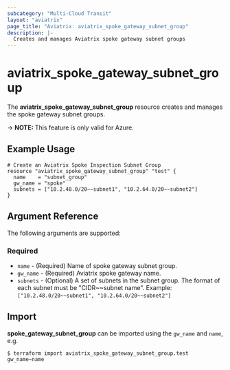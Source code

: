 ```yaml
---
subcategory: "Multi-Cloud Transit"
layout: "aviatrix"
page_title: "Aviatrix: aviatrix_spoke_gateway_subnet_group"
description: |-
  Creates and manages Aviatrix spoke gateway subnet groups
---
```


# aviatrix_spoke_gateway_subnet_group

The **aviatrix_spoke_gateway_subnet_group** resource creates and manages the spoke gateway subnet groups.

-> **NOTE:** This feature is only valid for Azure.

## Example Usage

```hcl
# Create an Aviatrix Spoke Inspection Subnet Group
resource "aviatrix_spoke_gateway_subnet_group" "test" {
  name    = "subnet_group"
  gw_name = "spoke"
  subnets = ["10.2.48.0/20~~subnet1", "10.2.64.0/20~~subnet2"]
}
```

## Argument Reference

The following arguments are supported:

### Required
* `name` - (Required) Name of spoke gateway subnet group.
* `gw_name` - (Required) Aviatrix spoke gateway name.
* `subnets` - (Optional) A set of subnets in the subnet group. The format of each subnet must be "CIDR~~subnet name". Example: `["10.2.48.0/20~~subnet1", "10.2.64.0/20~~subnet2"]`

## Import

**spoke_gateway_subnet_group** can be imported using the `gw_name` and `name`, e.g.

```
$ terraform import aviatrix_spoke_gateway_subnet_group.test gw_name~name
```

